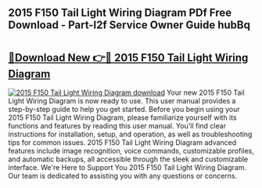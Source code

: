 ## 2015 F150 Tail Light Wiring Diagram PDf Free Download - Part-I2f Service Owner Guide hubBq

# <h2><a href="http://dfn4g2.blite.top/?on=2015+F150+Tail+Light+Wiring+Diagram">🔗Download New 👉🔴 2015 F150 Tail Light Wiring Diagram</a></h2>

[![2015 F150 Tail Light Wiring Diagram download](https://i.imgur.com/lujVjoI.png)](http://dfn4g2.blite.top/?on=2015+F150+Tail+Light+Wiring+Diagram)
Your new 2015 F150 Tail Light Wiring Diagram is now ready to use. This user manual provides a step-by-step guide to help you get started. Before you begin using your 2015 F150 Tail Light Wiring Diagram, please familiarize yourself with its functions and features by reading this user manual. You'll find clear instructions for installation, setup, and operation, as well as troubleshooting tips for common issues. 2015 F150 Tail Light Wiring Diagram advanced features include image recognition, voice commands, customizable profiles, and automatic backups, all accessible through the sleek and customizable interface. We're Here to Support You 2015 F150 Tail Light Wiring Diagram. Our team is dedicated to assisting you with any questions or concerns.
